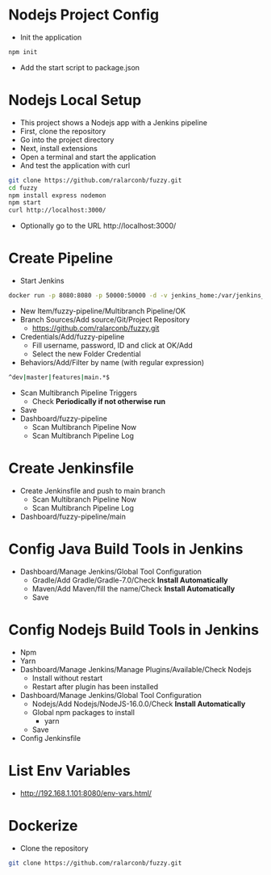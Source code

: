 # Nodejs Project Config
- Init the application
```sh
npm init
```
- Add the start script to package.json
# Nodejs Local Setup
- This project shows a Nodejs app with a Jenkins pipeline
- First, clone the repository
- Go into the project directory
- Next, install extensions
- Open a terminal and start the application
- And test the application with curl
```sh
git clone https://github.com/ralarconb/fuzzy.git
cd fuzzy
npm install express nodemon
npm start
curl http://localhost:3000/
```
- Optionally go to the URL http://localhost:3000/
# Create Pipeline
- Start Jenkins
```sh
docker run -p 8080:8080 -p 50000:50000 -d -v jenkins_home:/var/jenkins_home jenkins/jenkins
```
- New Item/fuzzy-pipeline/Multibranch Pipeline/OK
- Branch Sources/Add source/Git/Project Repository
  - https://github.com/ralarconb/fuzzy.git
- Credentials/Add/fuzzy-pipeline
  - Fill username, password, ID and click at OK/Add
  - Select the new Folder Credential
- Behaviors/Add/Filter by name (with regular expression)
```sh
^dev|master|features|main.*$
```
- Scan Multibranch Pipeline Triggers
  - Check **Periodically if not otherwise run**
- Save
- Dashboard/fuzzy-pipeline
  - Scan Multibranch Pipeline Now
  - Scan Multibranch Pipeline Log
# Create Jenkinsfile
- Create Jenkinsfile and push to main branch
  - Scan Multibranch Pipeline Now
  - Scan Multibranch Pipeline Log
- Dashboard/fuzzy-pipeline/main
# Config Java Build Tools in Jenkins
- Dashboard/Manage Jenkins/Global Tool Configuration
  - Gradle/Add Gradle/Gradle-7.0/Check **Install Automatically**
  - Maven/Add Maven/fill the name/Check **Install Automatically**
  - Save
# Config Nodejs Build Tools in Jenkins
- Npm
- Yarn
- Dashboard/Manage Jenkins/Manage Plugins/Available/Check Nodejs
  - Install without restart
  - Restart after plugin has been installed
- Dashboard/Manage Jenkins/Global Tool Configuration
  - Nodejs/Add Nodejs/NodeJS-16.0.0/Check **Install Automatically**
  - Global npm packages to install
    - yarn 
  - Save
- Config Jenkinsfile
# List Env Variables
- http://192.168.1.101:8080/env-vars.html/
# Dockerize
- Clone the repository
```sh
git clone https://github.com/ralarconb/fuzzy.git
```